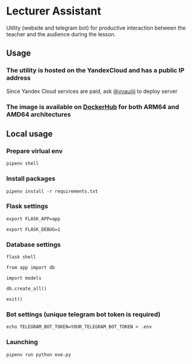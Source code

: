 # Lecturer Assistant

Utility (website and telegram bot) for productive interaction between the teacher and the audience during the lesson. 

## Usage

### The utility is hosted on the YandexСloud and has a public IP address 

Since Yandex Cloud services are paid, ask [@vvauijij](https://t.me/vvauijij) to deploy server


### The image is available on [DockerHub](https://hub.docker.com/r/vvauijij/lecturerassistant/tags) for both ARM64 and AMD64 architectures


## Local usage

### Prepare virlual env

```
pipenv shell 
```

### Install packages

```
pipenv install -r requirements.txt 
```


### Flask settings

``` 
export FLASK_APP=app

export FLASK_DEBUG=1
```

### Database settings

```
flask shell

from app import db

import models

db.create_all()

exit()
```

### Bot settings (unique telegram bot token is required)

```
echo TELEGRAM_BOT_TOKEN=YOUR_TELEGRAM_BOT_TOKEN > .env
```

### Launching

```
pipenv run python exe.py
```
